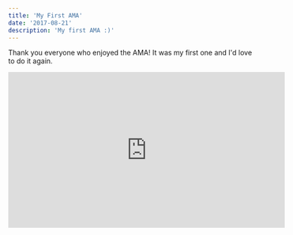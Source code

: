 ```yaml
---
title: 'My First AMA'
date: '2017-08-21'
description: 'My first AMA :)'
---
```


Thank you everyone who enjoyed the AMA! It was my first one and I'd love to do it again.

<iframe width="560" height="315" src="https://www.youtube.com/embed/2xxUetT_PeM" frameborder="0" allow="accelerometer; autoplay; encrypted-media; gyroscope; picture-in-picture" allowfullscreen></iframe>
